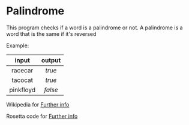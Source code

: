 # Palindrome
This program checks if a word is a palindrome or not.
A palindrome is a word that is the same if it's reversed

Example:

| input | output |
|  :-:  |   :-:  |
| racecar| *true* |
| tacocat| *true* |
| pinkfloyd | *false* |

Wikipedia for [Further info](https://en.wikipedia.org/wiki/Palindrome)

Rosetta code for [Further info](http://rosettacode.org/wiki/Palindrome_detection)
